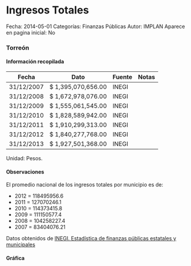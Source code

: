 Ingresos Totales
=====

Fecha: 2014-05-01
Categorías: Finanzas Públicas
Autor: IMPLAN
Aparece en pagina inicial: No

### Torreón

<!-- break -->

#### Información recopilada

<table class="table table-hover table-bordered matriz">
  <thead>
    <tr><th>Fecha</th><th>Dato</th><th>Fuente</th><th>Notas</th></tr>
  </thead>
  <tbody>
    <tr><td class="centrado">31/12/2007</td><td class="derecha">$ 1,395,070,656.00</td><td>INEGI</td><td></td></tr>
    <tr><td class="centrado">31/12/2008</td><td class="derecha">$ 1,672,978,076.00</td><td>INEGI</td><td></td></tr>
    <tr><td class="centrado">31/12/2009</td><td class="derecha">$ 1,555,061,545.00</td><td>INEGI</td><td></td></tr>
    <tr><td class="centrado">31/12/2010</td><td class="derecha">$ 1,828,589,942.00</td><td>INEGI</td><td></td></tr>
    <tr><td class="centrado">31/12/2011</td><td class="derecha">$ 1,910,299,313.00</td><td>INEGI</td><td></td></tr>
    <tr><td class="centrado">31/12/2012</td><td class="derecha">$ 1,840,277,768.00</td><td>INEGI</td><td></td></tr>
    <tr><td class="centrado">31/12/2013</td><td class="derecha">$ 1,927,501,368.00</td><td>INEGI</td><td></td></tr>
  </tbody>
</table>

Unidad: Pesos.

#### Observaciones

El promedio nacional de los ingresos totales por municipio es de:

- 2012 = 118495956.6
- 2011 = 127070246.1
- 2010 = 114373415.8
- 2009 = 111150577.4
- 2008 = 104258227.4
- 2007 = 83404076.21

Datos obtenidos de [INEGI. Estadística de finanzas públicas estatales y municipales](http://www.inegi.org.mx/sistemas/olap/Proyectos/bd/continuas/finanzaspublicas/FPMun.asp?s=est&c=11289&proy=efipem_fmun)

#### Gráfica

<div id="Morrisiemvegem" class="grafica"></div>
  <script>
  new Morris.Line({
    element: 'Morrisiemvegem',
    data: [
      { fecha: '2007-12-31', dato: 1395070656.00 },
      { fecha: '2008-12-31', dato: 1672978076.00 },
      { fecha: '2009-12-31', dato: 1555061545.00 },
      { fecha: '2010-12-31', dato: 1828589942.00 },
      { fecha: '2011-12-31', dato: 1910299313.00 },
      { fecha: '2012-12-31', dato: 1840277768.00 },
      { fecha: '2013-12-31', dato: 1927501368.00 }
    ],
    xkey: 'fecha',
    ykeys: ['dato'],
    labels: ['Dato'],
    lineColors: ['#FF5B02'],
    xLabelFormat: function(d) {
      return d.getDate()+'/'+(d.getMonth()+1)+'/'+d.getFullYear();
    },
    dateFormat: function (ts) {
      var d = new Date(ts);
      return d.getDate() + '/' + (d.getMonth() + 1) + '/' + d.getFullYear();
    }
  });
  </script>
